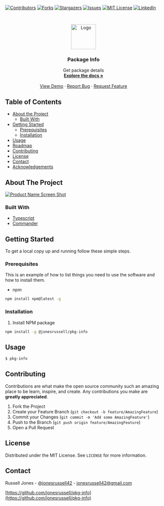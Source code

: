 [![Contributors][contributors-shield]][contributors-url]
[![Forks][forks-shield]][forks-url]
[![Stargazers][stars-shield]][stars-url]
[![Issues][issues-shield]][issues-url]
[![MIT License][license-shield]][license-url]
[![LinkedIn][linkedin-shield]][linkedin-url]

<!-- PROJECT LOGO -->
<br />
<p align="center">
  <a href="https://github.com/jonesrussell/pkg-info">
    <img src="images/logo.png" alt="Logo" width="80" height="80">
  </a>

  <h3 align="center">Package Info</h3>

  <p align="center">
    Get package details
    <br />
    <a href="https://github.com/jonesrussell/pkg-info"><strong>Explore the docs »</strong></a>
    <br />
    <br />
    <a href="https://github.com/jonesrussell/pkg-info">View Demo</a>
    ·
    <a href="https://github.com/jonesrussell/pkg-info/issues">Report Bug</a>
    ·
    <a href="https://github.com/jonesrussell/pkg-info/issues">Request Feature</a>
  </p>
</p>

<!-- TABLE OF CONTENTS -->

## Table of Contents

- [About the Project](#about-the-project)
  - [Built With](#built-with)
- [Getting Started](#getting-started)
  - [Prerequisites](#prerequisites)
  - [Installation](#installation)
- [Usage](#usage)
- [Roadmap](#roadmap)
- [Contributing](#contributing)
- [License](#license)
- [Contact](#contact)
- [Acknowledgements](#acknowledgements)

<!-- ABOUT THE PROJECT -->

## About The Project

[![Product Name Screen Shot][product-screenshot]](https://example.com)

### Built With

- [Typescript](https://www.typescriptlang.org/)
- [Commander](https://www.npmjs.com/package/commander)

<!-- GETTING STARTED -->

## Getting Started

To get a local copy up and running follow these simple steps.

### Prerequisites

This is an example of how to list things you need to use the software and how to install them.

- npm

```sh
npm install npm@latest -g
```

### Installation

1. Install NPM package

```sh
npm install -g @jonesrussell/pkg-info
```

## Usage

```sh
$ pkg-info


```

## Contributing

Contributions are what make the open source community such an amazing place to be learn, inspire, and create. Any contributions you make are **greatly appreciated**.

1. Fork the Project
2. Create your Feature Branch (`git checkout -b feature/AmazingFeature`)
3. Commit your Changes (`git commit -m 'Add some AmazingFeature'`)
4. Push to the Branch (`git push origin feature/AmazingFeature`)
5. Open a Pull Request

## License

Distributed under the MIT License. See `LICENSE` for more information.

## Contact

Russell Jones - [@jonesrussell42](https://twitter.com/@jonesrussell42) - jonesrussell42@gmail.com

[https://github.com/jonesrussell/pkg-info](https://github.com/jonesrussell/pkg-info)

<!-- MARKDOWN LINKS & IMAGES -->
<!-- https://www.markdownguide.org/basic-syntax/#reference-style-links -->

[contributors-shield]: https://img.shields.io/github/contributors/jonesrussell/pkg-info.svg?style=flat-square
[contributors-url]: https://github.com/jonesrussell/pgk-info/graphs/contributors
[forks-shield]: https://img.shields.io/github/forks/jonesrussell/pkg-info.svg?style=flat-square
[forks-url]: https://github.com/jonesrussell/pgk-info/network/members
[stars-shield]: https://img.shields.io/github/stars/jonesrussell/pkg-info.svg?style=flat-square
[stars-url]: https://github.com/jonesrussell/pgk-info/stargazers
[issues-shield]: https://img.shields.io/github/issues/jonesrussell/pkg-info.svg?style=flat-square
[issues-url]: https://github.com/jonesrussell/pgk-info/issues
[license-shield]: https://img.shields.io/github/license/jonesrussell/pkg-info.svg?style=flat-square
[license-url]: https://github.com/jonesrussell/pgk-info/blob/main/LICENSE.txt
[linkedin-shield]: https://img.shields.io/badge/-LinkedIn-black.svg?style=flat-square&logo=linkedin&colorB=555
[linkedin-url]: https://linkedin.com/in/jonesrussell42
[product-screenshot]: images/screenshot.png
